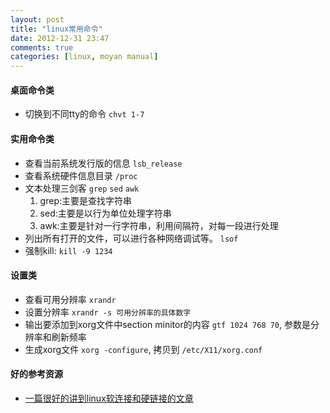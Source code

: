 ```yaml
---
layout: post
title: "linux常用命令"
date: 2012-12-31 23:47
comments: true
categories: [linux, moyan manual]
---
```


#### 桌面命令类

* 切换到不同tty的命令 `chvt 1-7`

#### 实用命令类

* 查看当前系统发行版的信息 `lsb_release`
* 查看系统硬件信息目录 `/proc`
* 文本处理三剑客 `grep` `sed` `awk`
	1. grep:主要是查找字符串
	2. sed:主要是以行为单位处理字符串
	3. awk:主要是针对一行字符串，利用间隔符，对每一段进行处理
* 列出所有打开的文件，可以进行各种网络调试等。 `lsof`
* 强制kill: `kill -9 1234`

#### 设置类

* 查看可用分辨率 `xrandr`
* 设置分辨率 `xrandr -s 可用分辨率的具体数字`
* 输出要添加到xorg文件中section minitor的内容 `gtf 1024 768 70`, 参数是分辨率和刷新频率
* 生成xorg文件 `xorg -configure`, 拷贝到 `/etc/X11/xorg.conf`


#### 好的参考资源

* [一篇很好的讲到linux软连接和硬链接的文章](http://www.ibm.com/developerworks/cn/linux/l-cn-hardandsymb-links/)
